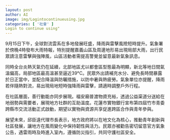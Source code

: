 ```yaml
---
layout: post
author: AI
image: img/Logintocontinueusing.jpg
categories: [ '社會' ]
Login to continue using"
---
```

9月15日下午，全球對流雲系在多地發展旺盛，降雨與雷擊風險短時提升。氣象署於傍晚4時發布大雨特報，特別提醒嘉義山區及周邊地形易出現局部大雨，出行民眾請注意雷擊與強陣風，山區活動者需提高警覺並留意最新氣象訊息。

同時全台炎熱天氣仍在延續，北部地區尤以都會區型態最為明顯，新北等地日間氣溫偏高，局部地區最高溫甚至逼近39°C。民眾外出請補充水分、避免長時間暴露於日正當中，並配合降溫與防曬措施，以防中暑與熱疲勞。氣象單位亦提醒，降雨若伴隨熱對流，易出現局地短時強降雨與雷擊，請適時調整戶外行程。

在社區層面，善行動能亦同步展現。福安廟普渡物資充裕，透過公益渠道分送給在地弱勢與需要者，展現地方社群的互助溫度。花蓮市實物銀行宣布第四屆竹市青委跨縣市交流活動正式啟動，期望以實物與資源共享促進跨區合作與青年參與。

展望未來，邱臣遠代理市長表示，地方政府將以在地文化為核心，推動青年創新與社區發展，讓地方在風雨變化中保持韌性與活力。民眾亦被勸告密切留意官方氣象公告，遇雷雨時及時進入室內，遵循防災指引，共同守護社區安全。